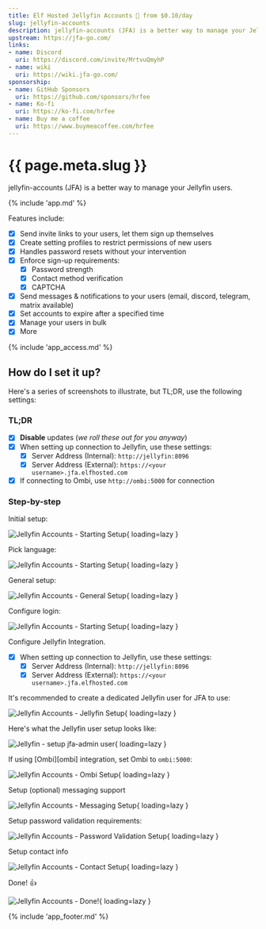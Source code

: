 ```yaml
---
title: Elf Hosted Jellyfin Accounts 🧝 from $0.10/day
slug: jellyfin-accounts
description: jellyfin-accounts (JFA) is a better way to manage your Jellyfin users
upstream: https://jfa-go.com/
links:
- name: Discord
  uri: https://discord.com/invite/MrtvuQmyhP
- name: wiki
  uri: https://wiki.jfa-go.com/
sponsorship:
- name: GitHub Sponsors
  uri: https://github.com/sponsors/hrfee
- name: Ko-fi
  uri: https://ko-fi.com/hrfee
- name: Buy me a coffee
  uri: https://www.buymeacoffee.com/hrfee
---
```


# {{ page.meta.slug }}

jellyfin-accounts (JFA) is a better way to manage your Jellyfin users.

{% include 'app.md' %}

Features include:

* [x] Send invite links to your users, let them sign up themselves
* [x] Create setting profiles to restrict permissions of new users
* [x] Handles password resets without your intervention
* [x] Enforce sign-up requirements:
    * [x] Password strength
    * [x] Contact method verification
    * [x] CAPTCHA
* [x] Send messages & notifications to your users (email, discord, telegram, matrix available)
* [x] Set accounts to expire after a specified time
* [x] Manage your users in bulk
* [x] More

{% include 'app_access.md' %}

## How do I set it up?

Here's a series of screenshots to illustrate, but TL;DR, use the following settings:

### TL;DR 

* [x] **Disable** updates (*we roll these out for you anyway*)
* [x] When setting up connection to Jellyfin, use these settings:
    * [x] Server Address (Internal): `http://jellyfin:8096`
    * [x] Server Address (External): `https://<your username>.jfa.elfhosted.com`
* [x] If connecting to Ombi, use `http://ombi:5000` for connection

### Step-by-step 

Initial setup:

![Jellyfin Accounts - Starting Setup](/images/jfa-setup-1.png){ loading=lazy }

Pick language:

![Jellyfin Accounts - Starting Setup](/images/jfa-setup-2.png){ loading=lazy }

General setup:

![Jellyfin Accounts - General Setup](/images/jfa-setup-3.png){ loading=lazy }

Configure login:

![Jellyfin Accounts - Starting Setup](/images/jfa-setup-4.png){ loading=lazy }

Configure Jellyfin Integration.

* [x] When setting up connection to Jellyfin, use these settings:
    * [x] Server Address (Internal): `http://jellyfin:8096`
    * [x] Server Address (External): `https://<your username>.jfa.elfhosted.com`

It's recommended to create a dedicated Jellyfin user for JFA to use:

![Jellyfin Accounts - Jellyfin Setup](/images/jfa-setup-5.png){ loading=lazy }

Here's what the Jellyfin user setup looks like:

![Jellyfin - setup jfa-admin user](/images/jfa-setup-6.png){ loading=lazy }

If using [Ombi][ombi] integration, set Ombi to `ombi:5000`:

![Jellyfin Accounts - Ombi Setup](/images/jfa-setup-7.png){ loading=lazy }

Setup (optional) messaging support

![Jellyfin Accounts - Messaging Setup](/images/jfa-setup-8.png){ loading=lazy }

Setup password validation requirements:

![Jellyfin Accounts - Password Validation Setup](/images/jfa-setup-9.png){ loading=lazy }

Setup contact info

![Jellyfin Accounts - Contact Setup](/images/jfa-setup-10.png){ loading=lazy }

Done! :thumbsup:

![Jellyfin Accounts - Done!](/images/jfa-setup-11.png){ loading=lazy }

{% include 'app_footer.md' %}